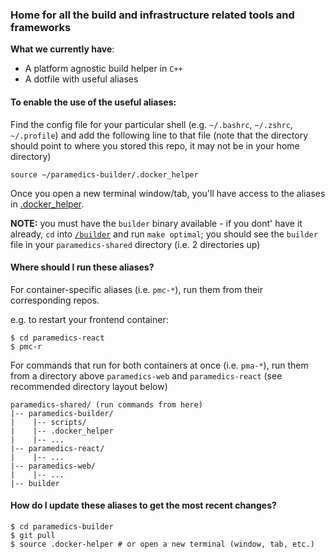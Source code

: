 ### Home for all the build and infrastructure related tools and frameworks

__What we currently have__:

- A platform agnostic build helper in `C++`
- A dotfile with useful aliases

#### To enable the use of the useful aliases:
Find the config file for your particular shell (e.g. `~/.bashrc`, `~/.zshrc`, `~/.profile`) and add the following line to that file (note that the directory should point to where you stored this repo, it may not be in your home directory)
```
source ~/paramedics-builder/.docker_helper
```
Once you open a new terminal window/tab, you'll have access to the aliases in [.docker_helper](.docker_helper).

**NOTE:** you must have the `builder` binary available - if you dont' have it already, `cd` into [`/builder`](/builder) and run `make optimal`; you should see the `builder` file in your `paramedics-shared` directory (i.e. 2 directories up)

#### Where should I run these aliases?
For container-specific aliases (i.e. `pmc-*`), run them from their corresponding repos.

e.g. to restart your frontend container:
```
$ cd paramedics-react
$ pmc-r
```

For commands that run for both containers at once (i.e. `pma-*`), run them from a directory above `paramedics-web` and `paramedics-react` (see recommended directory layout below)
```
paramedics-shared/ (run commands from here)
|-- paramedics-builder/
|    |-- scripts/
|    |-- .docker_helper
|    |-- ...
|-- paramedics-react/
|    |-- ...
|-- paramedics-web/
|    |-- ...
|-- builder
```

#### How do I update these aliases to get the most recent changes?
```
$ cd paramedics-builder
$ git pull
$ source .docker-helper # or open a new terminal (window, tab, etc.)
```
